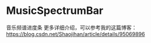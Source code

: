 # MusicSpectrumBar
音乐频谱进度条
更多详细介绍，可以参考我的这篇博客：https://blog.csdn.net/Shaojihan/article/details/95069896
